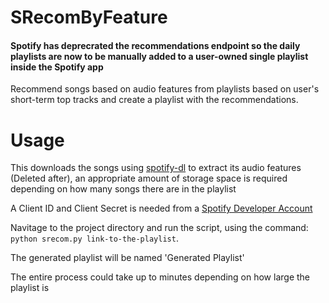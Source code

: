 # SRecomByFeature
#### Spotify has deprecrated the recommendations endpoint so the daily playlists are now to be manually added to a user-owned single playlist inside the Spotify app
Recommend songs based on audio features from playlists based on user's short-term top tracks and create a playlist with the recommendations.

# Usage
This downloads the songs using [spotify-dl](https://pypi.org/project/spotify-dl/) to extract its audio features (Deleted after), an appropriate amount of storage space is required depending on how many songs there are in the playlist  


  
A Client ID and Client Secret is needed from a [Spotify Developer Account](https://developer.spotify.com/)

Navitage to the project directory and run the script, using the command: `python srecom.py link-to-the-playlist`.  
  
The generated playlist will be named 'Generated Playlist'  

The entire process could take up to minutes depending on how large the playlist is





